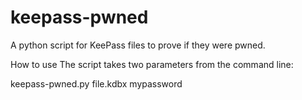 # keepass-pwned
A python script for KeePass files to prove if they were pwned.

How to use
The script takes two parameters from the command line:

keepass-pwned.py file.kdbx mypassword
